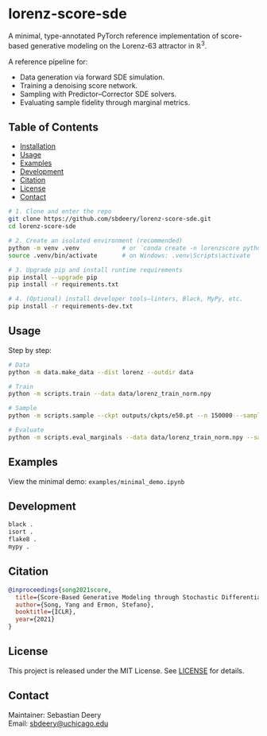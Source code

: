 # lorenz-score-sde  
A minimal, type-annotated PyTorch reference implementation of score-based generative modeling on the Lorenz-63 attractor in $\mathbb{R}^3$.

A reference pipeline for:

- Data generation via forward SDE simulation.
- Training a denoising score network.
- Sampling with Predictor–Corrector SDE solvers.
- Evaluating sample fidelity through marginal metrics.

## Table of Contents

- [Installation](#installation)
- [Usage](#usage)
- [Examples](#examples)
- [Development](#development)
- [Citation](#citation)
- [License](#license)
- [Contact](#contact)

```bash
# 1. Clone and enter the repo
git clone https://github.com/sbdeery/lorenz-score-sde.git
cd lorenz-score-sde

# 2. Create an isolated environment (recommended)
python -m venv .venv            # or `conda create -n lorenzscore python=3.11`
source .venv/bin/activate       # on Windows: .venv\Scripts\activate

# 3. Upgrade pip and install runtime requirements
pip install --upgrade pip
pip install -r requirements.txt

# 4. (Optional) install developer tools—linters, Black, MyPy, etc.
pip install -r requirements-dev.txt
```

## Usage

Step by step:

```bash
# Data
python -m data.make_data --dist lorenz --outdir data

# Train
python -m scripts.train --data data/lorenz_train_norm.npy

# Sample
python -m scripts.sample --ckpt outputs/ckpts/e50.pt --n 150000 --sample_type pc --outfile outputs/pc_samples.npz

# Evaluate
python -m scripts.eval_marginals --data data/lorenz_train_norm.npy --samples outputs/pc_samples.npz --stats data/lorenz_stats.json
```

## Examples

View the minimal demo: `examples/minimal_demo.ipynb`

## Development

```bash
black .
isort .
flake8 .
mypy .
```

## Citation

```bibtex
@inproceedings{song2021score,
  title={Score-Based Generative Modeling through Stochastic Differential Equations},
  author={Song, Yang and Ermon, Stefano},
  booktitle={ICLR},
  year={2021}
}
```

## License

This project is released under the MIT License. See [LICENSE](LICENSE) for details.

## Contact

Maintainer: Sebastian Deery  
Email: sbdeery@uchicago.edu  

